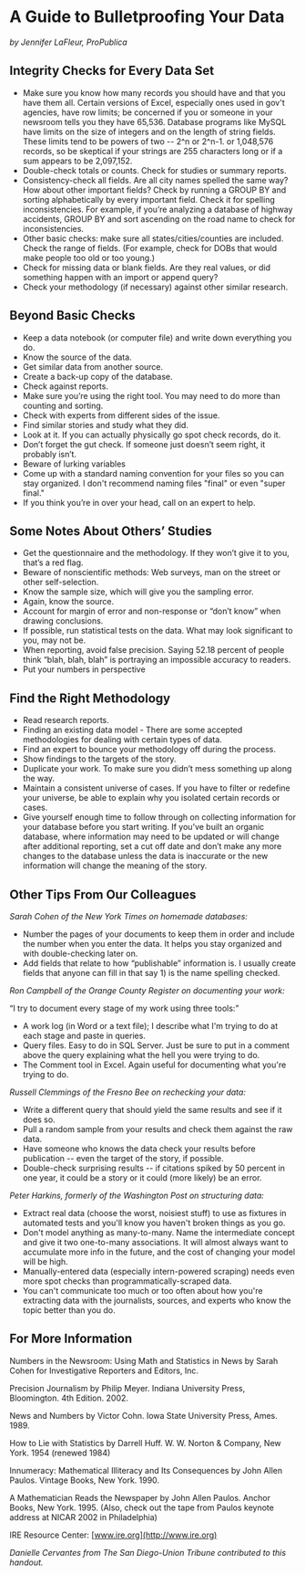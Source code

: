 # A Guide to Bulletproofing Your Data

_by Jennifer LaFleur, ProPublica_

## Integrity Checks for Every Data Set

- Make sure you know how many records you should have and that you have them all. Certain versions of Excel, especially ones used in gov't agencies, have row limits; be concerned if you or someone in your newsroom tells you they have 65,536. Database programs like MySQL have limits on the size of integers and on the length of string fields. These limits tend to be powers of two -- 2^n or 2^n-1. or 1,048,576 records, so be skeptical if your strings are 255 characters long or if a sum appears to be 2,097,152. 
- Double-check totals or counts. Check for studies or summary reports.
- Consistency-check all fields.  Are all city names spelled the same way? How about other important fields? Check by running a GROUP BY and sorting alphabetically by every important field. Check it for spelling inconsistencies. For example, if you’re analyzing a database of highway accidents, GROUP BY and sort ascending on the road name to check for inconsistencies.
- Other basic checks: make sure all states/cities/counties are included. Check the range of fields. (For example, check for DOBs that would make people too old or too young.) 
- Check for missing data or blank fields. Are they real values, or did something happen with an import or append query?
- Check your methodology (if necessary) against other similar research.

## Beyond Basic Checks

- Keep a data notebook (or  computer file) and write down everything you do. 
- Know the source of the data.
- Get similar data from another source.
- Create a back-up copy of the database. 
- Check against reports.
- Make sure you’re using the right tool. You may need to do more than counting and sorting.
- Check with experts from different sides of the issue.
- Find similar stories and study what they did.
- Look at it. If you can actually physically go spot check records, do it.
- Don’t forget the gut check. If someone just doesn’t seem right, it probably isn’t.
- Beware of lurking variables
- Come up with a standard naming convention for your files so you can stay organized. I don't recommend naming files "final" or even "super final."
- If you think you’re in over your head, call on an expert to help.

## Some Notes About Others’ Studies
- Get the questionnaire and the methodology. If they won’t give it to you, that’s a red flag.
- Beware of nonscientific methods: Web surveys, man on the street or other self-selection.
- Know the sample size, which will give you the sampling error.
- Again, know the source.
- Account for margin of error and non-response or “don’t know” when drawing conclusions.
- If possible, run statistical tests on the data. What may look significant to you, may not be.
- When reporting, avoid false precision. Saying 52.18 percent of people think “blah, blah, blah” is portraying an impossible accuracy to readers.
- Put your numbers in perspective

## Find the Right Methodology

- Read research reports.
- Finding an existing data model - There are some accepted methodologies for dealing with certain types of data.
- Find an expert to bounce your methodology off during the process.
- Show findings to the targets of the story.
- Duplicate your work. To make sure you didn’t mess something up along the way.
- Maintain a consistent universe of cases. If you have to filter or redefine your universe, be able to explain why you isolated certain records or cases.
- Give yourself enough time to follow through on collecting information for your database before you start writing. If you’ve built an organic database, where information may need to be updated or will change after additional reporting, set a cut off date and don’t make any more changes to the database unless the data is inaccurate or the new information will change the meaning of the story.  

## Other Tips From Our Colleagues

_Sarah Cohen of the New York Times on homemade databases:_

- Number the pages of your documents to keep them in order and include the number when you enter the data. It helps you stay organized and with double-checking later on.
- Add fields that relate to how “publishable” information is. I usually create fields that anyone can fill in that say 1) is the name spelling checked.

_Ron Campbell of the Orange County Register on documenting your work:_

“I try to document every stage of my work using three tools:”

- A work log (in Word or a text file); I describe what I'm trying to do at each stage and paste in queries.
- Query files. Easy to do in SQL Server. Just be sure to put in a comment above the query explaining what the hell you were trying to do.
- The Comment tool in Excel. Again useful for documenting what you're trying to do.

_Russell Clemmings of the Fresno Bee on rechecking your data:_

- Write a different query that should yield the same results and see if it does so.
- Pull a random sample from your results and check them against the raw data.
- Have someone who knows the data check your results before publication -- even the target of the story, if possible.
- Double-check surprising results -- if citations spiked by 50 percent in one year, it could be a story or it could (more likely) be an error. 

_Peter Harkins, formerly of the Washington Post on structuring data:_

- Extract real data (choose the worst, noisiest stuff) to use as fixtures in automated tests and you'll know you haven't broken things as you go.
- Don't model anything as many-to-many. Name the intermediate concept and give it two one-to-many associations. It will almost always want to accumulate more info in the future, and the cost of changing your model will be high.
- Manually-entered data (especially intern-powered scraping) needs even more spot checks than programmatically-scraped data.
- You can't communicate too much or too often about how you're extracting data with the journalists, sources, and experts who know the topic better than you do.

## For More Information

Numbers in the Newsroom: Using Math and Statistics in News by Sarah Cohen for  Investigative Reporters and Editors, Inc.

Precision Journalism by Philip Meyer. Indiana University Press, Bloomington. 4th Edition. 2002.

News and Numbers by Victor Cohn.  Iowa State University Press, Ames. 1989.

How to Lie with Statistics by Darrell Huff.  W. W. Norton & Company, New York. 1954 (renewed 1984)

Innumeracy:  Mathematical Illiteracy and Its Consequences by John Allen Paulos. Vintage Books, New York. 1990.

A Mathematician Reads the Newspaper by John Allen Paulos. Anchor Books, New York. 1995. (Also, check out the tape from Paulos keynote address at NICAR 2002 in Philadelphia)

IRE Resource Center: [www.ire.org](http://www.ire.org)

_Danielle Cervantes from The San Diego-Union Tribune contributed to this handout._
